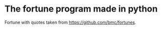 # The fortune program made in python

Fortune with quotes taken from https://github.com/bmc/fortunes.